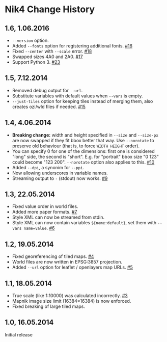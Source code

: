 # Nik4 Change History

## 1.6, 1.06.2016

* `--version` option.
* Added `--fonts` option for registering additional fonts. [#16](https://github.com/Zverik/Nik4/issues/16)
* Fixed `--center` with `--scale` error. [#18](https://github.com/Zverik/Nik4/issues/18)
* Swapped sizes 4A0 and 2A0. [#17](https://github.com/Zverik/Nik4/issues/17)
* Support Python 3. [#23](https://github.com/Zverik/Nik4/issues/23)

## 1.5, 7.12.2014

* Removed debug output for `--url`.
* Substitute variables with default values when `--vars` is empty.
* `--just-tiles` option for keeping tiles instead of merging them, also creates ozi/wld files if needed. [#15](https://github.com/Zverik/Nik4/issues/15)

## 1.4, 4.06.2014

* **Breaking change:** width and height specified in `--size` and `--size-px` are now swapped if they fit bbox better that way. Use `--norotate` to preserve old behaviour (that is, to force `WIDTH HEIGHT` order).
* You can specify 0 for one of the dimensions: first one is considered "long" side, the second is "short". E.g. for "portrait" bbox size "0 123" could become "123 200". `--norotate` option also applies to this. [#10](https://github.com/Zverik/Nik4/issues/10)
* Added `--dpi`, a synonim for `--ppi`.
* Now allowing underscores in variable names.
* Streaming output to `-` (stdout) now works. [#9](https://github.com/Zverik/Nik4/issues/9)

## 1.3, 22.05.2014

* Fixed value order in world files.
* Added more paper formats. [#7](https://github.com/Zverik/Nik4/issues/7)
* Style XML can now be streamed from stdin.
* Style XML can now contain variables `${name:default}`, set them with `--vars name=value`. [#6](https://github.com/Zverik/Nik4/issues/6)

## 1.2, 19.05.2014

* Fixed georeferencing of tiled maps. [#4](https://github.com/Zverik/Nik4/issues/4)
* World files are now written in EPSG:3857 projection.
* Added `--url` option for leaflet / openlayers map URLs. [#5](https://github.com/Zverik/Nik4/issues/5)

## 1.1, 18.05.2014

* True scale (like 1:10000) was calculated incorrectly. [#3](https://github.com/Zverik/Nik4/issues/3)
* Mapnik image size limit (16384×16384) is now enforced.
* Fixed breaking of large tiled maps.

## 1.0, 16.05.2014

Initial release
